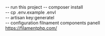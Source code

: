  
-- run this project
-- composer install<br>
-- cp .env.example .envl<br>
-- artisan key:generatel<br>
-- configuration filnament components panell<br>
https://filamentphp.com/

  



